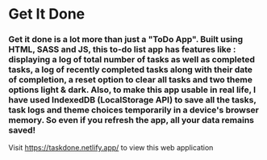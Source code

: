# Get It Done
### Get it done is a lot more than just a "ToDo App". Built using HTML, SASS and JS, this to-do list app has features like : displaying a log of total number of tasks as well as completed tasks, a log of recently completed tasks along with their date of completion, a reset option to clear all tasks and two theme options light & dark. Also, to make this app usable in real life, I have used IndexedDB (LocalStorage API) to save all the tasks, task logs and theme choices temporarily in a device's browser memory. So even if you refresh the app, all your data remains saved!

Visit https://taskdone.netlify.app/ to view this web application
